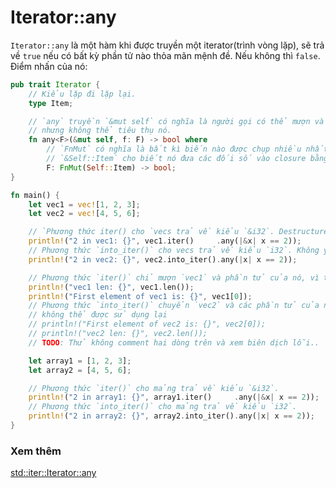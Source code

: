 # Iterator::any

`Iterator::any` là một hàm khi được truyền một iterator(trình vòng lặp), sẽ trả về `true` nếu có bất kỳ phần tử nào thỏa mãn mệnh đề. Nếu không thì `false`. Điểm nhấn của nó: 

```rust
pub trait Iterator {
    // Kiểu lặp đi lặp lại.
    type Item;

    // `any` truyền `&mut self` có nghĩa là người gọi có thể mượn và sửa đổi giá trị,
    // nhưng không thể tiêu thụ nó.
    fn any<F>(&mut self, f: F) -> bool where
        // `FnMut` có nghĩa là bất kì biến nào được chụp nhiều nhất có thể được sửa đổi, không được sử dụng. 
        // `&Self::Item` cho biết nó đưa các đối số vào closure bằng giá trị.
        F: FnMut(Self::Item) -> bool;
}
```
```rust
fn main() {
    let vec1 = vec![1, 2, 3];
    let vec2 = vec![4, 5, 6];

    // `Phương thức iter() cho `vecs trả về kiểu `&i32`. Destructure thành `i32`.
    println!("2 in vec1: {}", vec1.iter()     .any(|&x| x == 2));
    // Phương thức `into_iter()` cho vecs trả về kiểu `i32`. Không yêu cầu Destructure.
    println!("2 in vec2: {}", vec2.into_iter().any(|x| x == 2));

    // Phương thức `iter()` chỉ mượn `vec1` và phần tử của nó, vì thế họ có thể sử dụng lại.
    println!("vec1 len: {}", vec1.len());
    println!("First element of vec1 is: {}", vec1[0]);
    // Phương thức `into_iter()` chuyển `vec2` và các phần tử của nó, vì thế chúng 
    // không thể được sử dụng lại
    // println!("First element of vec2 is: {}", vec2[0]);
    // println!("vec2 len: {}", vec2.len());
    // TODO: Thử không comment hai dòng trên và xem biên dịch lỗi..

    let array1 = [1, 2, 3];
    let array2 = [4, 5, 6];

    // Phương thức `iter()` cho mảng trả về kiểu `&i32`.
    println!("2 in array1: {}", array1.iter()     .any(|&x| x == 2));
    // Phương thức `into_iter()` cho mảng trả về kiểu `i32`.
    println!("2 in array2: {}", array2.into_iter().any(|x| x == 2));
}
```
### Xem thêm
[std::iter::Iterator::any](https://doc.rust-lang.org/std/iter/trait.Iterator.html#method.any)